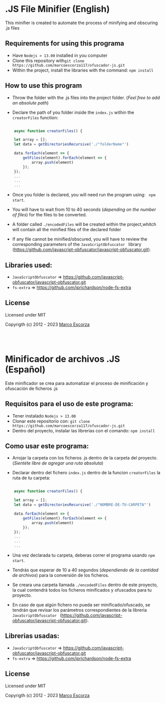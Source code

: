 # .JS File Minifier (English)
This minifier is created to automate the process of minifying and obscuring .js files


## Requirements for using this programa
- Have `Nodejs > 13.00` installed in you computer
- Clone this repository with```git clone https://github.com/marcoescorza117/ofuscador-js.git```
- Within the project, install the libraries with the command: `npm install`


## How to use this program
- Throw the folder with the .js files into the project folder. (_Feel free to add an absolute path_)

- Declare the path of you folder inside the `index.js` within the `creatorFiles` function:

```js

    async function creatorFiles() {

    let array = [];
    let data = getDirectoriesRecursive('./"folderName"') 

    data.forEach(element => {
        getFiles(element).forEach(element => {
            array.push(element)
        });
    });
    ...
    ...
    ...
```
- Once you folder is declared, you will need run the program using: ` npm start`.
- You will have to wait from 10 to 40 seconds (_depending on the number of files_) for the files to be converted.

- A folder called `./encodedFiles` will be created within the project,whitch will contain all the minified files of the declared folder

- If any file cannot be minified/obscured, you will have to review the corresponding parameters of the `JavaScriptObfuscator ` library (https://github.com/javascript-obfuscator/javascript-obfuscator.git).



## Libraries used:
- `JavaScriptObfuscator` => https://github.com/javascript-obfuscator/javascript-obfuscator.git
- `fs-extra` => https://github.com/jprichardson/node-fs-extra



## License
Licensed under MIT

Copyrigth (c) 2012 - 2023  [Marco Escorza](https://github.com/marcoescorza117)

<br>

<br>


# Minificador de archivos .JS (Español)
Este minificador se crea para automatizar el proceso de minificación y ofuscación de ficheros .js


## Requisitos para el uso de este programa:
- Tener instalado `Nodejs > 13.00`
- Clonar este repositorio con:  ```git clone https://github.com/marcoescorza117/ofuscador-js.git```
- Dentro del proyecto, instalar las librerias con el comando: `npm install`


## Como usar este programa:
- Arrojar la carpeta con los ficheros .js dentro de la carpeta del proyecto. (_Sientéte libre de agregar una ruta absoluta_)

- Declarar dentro del fichero `index.js` dentro de la funcion `creatorFiles` la ruta de tu carpeta: 

```js

    async function creatorFiles() {

    let array = [];
    let data = getDirectoriesRecursive('./"NOMBRE-DE-TU-CARPETA"') 

    data.forEach(element => {
        getFiles(element).forEach(element => {
            array.push(element)
        });
    });
    ...
    ...
    ...
```
- Una vez declarada tu carpeta, deberas correr el programa usando `npm start`.
- Tendrás que esperar de 10 a 40 segundos (_dependiendo de la cantidad de archivos_) para la conversión de los ficheros.

- Se creara una carpeta llamada `./encodedFiles` dentro de este proyecto, la cual contendrá todos los ficheros minificados y ofuscados para tu proyecto.

- En caso de que algún fichero no pueda ser minificado/ofuscado, se tendrán que revisar los parámetros correspondientes de la libreria `JavaScriptObfuscator ` (https://github.com/javascript-obfuscator/javascript-obfuscator.git).



## Librerias usadas:
- `JavaScriptObfuscator` => https://github.com/javascript-obfuscator/javascript-obfuscator.git
- `fs-extra` => https://github.com/jprichardson/node-fs-extra



## License
Licensed under MIT

Copyrigth (c) 2012 - 2023  [Marco Escorza](https://github.com/marcoescorza117)
